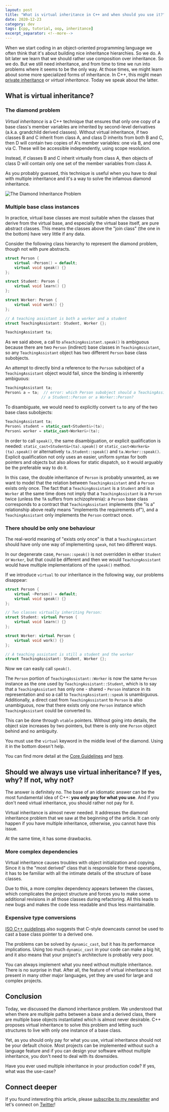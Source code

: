 ```yaml
---
layout: post
title: "What is virtual inheritance in C++ and when should you use it?"
date: 2020-12-23
category: dev
tags: [cpp, tutorial, oop, inheritance]
excerpt_separator: <!--more-->
---
```

When we start coding in an object-oriented programming language we often think that it's about building nice inheritance hierarchies. So we do. A bit later we learn that we should rather use composition over inheritance. So we do. But we still need inheritance, and from time to time we run into problems where it seems to be the only way. At those times, we might learn about some more specialized forms of inheritance. In C++, this might mean [private inheritance]() or _virtual inheritance_. Today we speak about the latter.
<!--more-->

## What is virtual inheritance?

### The diamond problem

_Virtual inheritance_ is a C++ technique that ensures that only one copy of a base class's member variables are inherited by second-level derivatives (a.k.a. grandchild derived classes). Without virtual inheritance, if two classes B and C inherit from class A, and class D inherits from both B and C, then D will contain two copies of A's member variables: one via B, and one via C. These will be accessible independently, using scope resolution. 

Instead, if classes B and C inherit virtually from class A, then objects of class D will contain only one set of the member variables from class A.

As you probably guessed, this technique is useful when you have to deal with multiple inheritance and it's a way to solve the infamous diamond inheritance.

![The Diamond Inheritance Problem]({{site.baseurl}}/assets/img/diamon-inheritance.png)

### Multiple base class instances

In practice, virtual base classes are most suitable when the classes that derive from the virtual base, and especially the virtual base itself, are pure abstract classes. This means the classes above the "join class" (the one in the bottom) have very little if any data.

Consider the following class hierarchy to represent the diamond problem, though not with pure abstracts.

```cpp
struct Person {
    virtual ~Person() = default;
    virtual void speak() {}
};

struct Student: Person {
    virtual void learn() {}
};

struct Worker: Person {
    virtual void work() {}
};

// A teaching assistant is both a worker and a student
struct TeachingAssistant: Student, Worker {};

TeachingAssistant ta;
```

As we said above, a call to `aTeachingAssistant.speak()` is ambiguous because there are two `Person` (indirect) base classes in `TeachingAssistant`, so any `TeachingAssistant` object has two different `Person` base class subobjects. 

An attempt to directly bind a reference to the `Person` subobject of a `TeachingAssistant` object would fail, since the binding is inherently ambiguous:

```cpp
TeachingAssistant ta;
Person& a = ta;  // error: which Person subobject should a TeachingAssistant cast into, 
                // a Student::Person or a Worker::Person?
```
To disambiguate, we would need to explicitly convert `ta` to any of the two base class subobjects:

```cpp
TeachingAssistant ta;
Person& student = static_cast<Student&>(ta); 
Person& worker = static_cast<Worker&>(ta);
```
In order to call `speak()`, the same disambiguation, or explicit qualification is needed: `static_cast<Student&>(ta).speak()` or `static_cast<Worker&>(ta).speak()` or alternatively `ta.Student::speak()` and `ta.Worker::speak()`. Explicit qualification not only uses an easier, uniform syntax for both pointers and objects but also allows for static dispatch, so it would arguably be the preferable way to do it.

In this case, the double inheritance of `Person` is probably unwanted, as we want to model that the relation between `TeachingAssistant` and a `Person` exists only once. The fact that a `TeachingAssistant` is a `Student` and is a `Worker` at the same time does not imply that a `TeachingAssistant` is a `Person` twice (unless the `TA` suffers from schizophrenia): a `Person` base class corresponds to a contract that `TeachingAssistant` implements (the "is a" relationship above really means "implements the requirements of"), and a `TeachingAssistant` only implements the `Person` contract once. 

### There should be only one behaviour

The real-world meaning of "exists only once" is that a `TeachingAssistant` should have only one way of implementing `speak`, not two different ways. 

In our degenerate case, `Person::speak()` is not overridden in either `Student` or `Worker`, but that could be different and then we would `TeachingAssistant` would have multiple implementations of the `speak()` method.

If we introduce `virtual` to our inheritance in the following way, our problems disappear:

```cpp
struct Person {
    virtual ~Person() = default;
    virtual void speak() {}
};

// Two classes virtually inheriting Person:
struct Student: virtual Person {
    virtual void learn() {}
};

struct Worker: virtual Person {
    virtual void work() {}
};

// A teaching assistant is still a student and the worker
struct TeachingAssistant: Student, Worker {};
```

Now we can easily call `speak()`.

The `Person` portion of `TeachingAssistant::Worker` is now the same `Person` instance as the one used by `TeachingAssistant::Student`, which is to say that a `TeachingAssistant` has only one - shared - `Person` instance in its representation and so a call to `TeachingAssistant::speak` is unambiguous. Additionally, a direct cast from `TeachingAssistant` to `Person` is also unambiguous, now that there exists only one `Person` instance which `TeachingAssistant` could be converted to.

This can be done through `vtable` pointers. Without going into details, the object size increases by two pointers, but there is only one `Person` object behind and no ambiguity.

You must use the `virtual` keyword in the middle level of the diamond. Using it in the bottom doesn't help.

You can find more detail at the [Core Guidelines](https://isocpp.org/wiki/faq/multiple-inheritance) and [here](https://en.wikipedia.org/wiki/Virtual_inheritance).

## Should we always use virtual inheritance? If yes, why? If not, why not?

The answer is definitely no. The base of an idiomatic answer can be the most fundamental idea of C++: __you only pay for what you use__. And if you don't need virtual inheritance, you should rather not pay for it.

Virtual inheritance is almost never needed. It addresses the diamond inheritance problem that we saw at the beginning of the article. It can only happen if you have multiple inheritance, otherwise, you cannot have this issue.

At the same time, it has some drawbacks.

### More complex dependencies

Virtual inheritance causes troubles with object initialization and copying. Since it is the "most derived" class that is responsible for these operations, it has to be familiar with all the intimate details of the structure of base classes. 

Due to this, a more complex dependency appears between the classes, which complicates the project structure and forces you to make some additional revisions in all those classes during refactoring. All this leads to new bugs and makes the code less readable and thus less maintainable.

### Expensive type conversions

[ISO C++ guidelines](https://isocpp.org/wiki/faq/multiple-inheritance#virtual-inheritance-casts) also suggests that C-style downcasts cannot be used to cast a base class pointer to a derived one.

The problems can be solved by `dynamic_cast`, but it has its performance implications. Using too much `dynamic_cast` in your code can make a big hit, and it also means that your project's architecture is probably very poor. 

You can always implement what you need without multiple inheritance. There is no surprise in that. After all, the feature of virtual inheritance is not present in many other major languages, yet they are used for large and complex projects.

## Conclusion

Today, we discussed the diamond inheritance problem. We understood that when there are multiple paths between a base and a derived class, there are multiple base objects instantiated which is almost never desirable. C++ proposes virtual inheritance to solve this problem and letting such structures to live with only one instance of a base class.

Yet, as you should only pay for what you use, virtual inheritance should not be your default choice. Most projects can be implemented without such a language feature and if you can design your software without multiple inheritance, you don't need to deal with its downsides.

Have you ever used multiple inheritance in your production code? If yes, what was the use-case?


## Connect deeper

If you found interesting this article, please [subscribe to my newsletter](http://eepurl.com/gvcv1j) and let's connect on [Twitter](https://twitter.com/SandorDargo)!